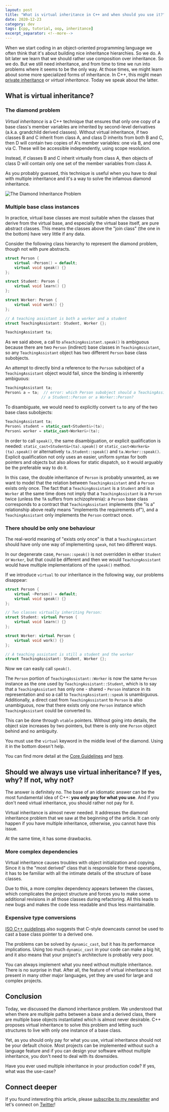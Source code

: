 ```yaml
---
layout: post
title: "What is virtual inheritance in C++ and when should you use it?"
date: 2020-12-23
category: dev
tags: [cpp, tutorial, oop, inheritance]
excerpt_separator: <!--more-->
---
```

When we start coding in an object-oriented programming language we often think that it's about building nice inheritance hierarchies. So we do. A bit later we learn that we should rather use composition over inheritance. So we do. But we still need inheritance, and from time to time we run into problems where it seems to be the only way. At those times, we might learn about some more specialized forms of inheritance. In C++, this might mean [private inheritance]() or _virtual inheritance_. Today we speak about the latter.
<!--more-->

## What is virtual inheritance?

### The diamond problem

_Virtual inheritance_ is a C++ technique that ensures that only one copy of a base class's member variables are inherited by second-level derivatives (a.k.a. grandchild derived classes). Without virtual inheritance, if two classes B and C inherit from class A, and class D inherits from both B and C, then D will contain two copies of A's member variables: one via B, and one via C. These will be accessible independently, using scope resolution. 

Instead, if classes B and C inherit virtually from class A, then objects of class D will contain only one set of the member variables from class A.

As you probably guessed, this technique is useful when you have to deal with multiple inheritance and it's a way to solve the infamous diamond inheritance.

![The Diamond Inheritance Problem]({{site.baseurl}}/assets/img/diamon-inheritance.png)

### Multiple base class instances

In practice, virtual base classes are most suitable when the classes that derive from the virtual base, and especially the virtual base itself, are pure abstract classes. This means the classes above the "join class" (the one in the bottom) have very little if any data.

Consider the following class hierarchy to represent the diamond problem, though not with pure abstracts.

```cpp
struct Person {
    virtual ~Person() = default;
    virtual void speak() {}
};

struct Student: Person {
    virtual void learn() {}
};

struct Worker: Person {
    virtual void work() {}
};

// A teaching assistant is both a worker and a student
struct TeachingAssistant: Student, Worker {};

TeachingAssistant ta;
```

As we said above, a call to `aTeachingAssistant.speak()` is ambiguous because there are two `Person` (indirect) base classes in `TeachingAssistant`, so any `TeachingAssistant` object has two different `Person` base class subobjects. 

An attempt to directly bind a reference to the `Person` subobject of a `TeachingAssistant` object would fail, since the binding is inherently ambiguous:

```cpp
TeachingAssistant ta;
Person& a = ta;  // error: which Person subobject should a TeachingAssistant cast into, 
                // a Student::Person or a Worker::Person?
```
To disambiguate, we would need to explicitly convert `ta` to any of the two base class subobjects:

```cpp
TeachingAssistant ta;
Person& student = static_cast<Student&>(ta); 
Person& worker = static_cast<Worker&>(ta);
```
In order to call `speak()`, the same disambiguation, or explicit qualification is needed: `static_cast<Student&>(ta).speak()` or `static_cast<Worker&>(ta).speak()` or alternatively `ta.Student::speak()` and `ta.Worker::speak()`. Explicit qualification not only uses an easier, uniform syntax for both pointers and objects but also allows for static dispatch, so it would arguably be the preferable way to do it.

In this case, the double inheritance of `Person` is probably unwanted, as we want to model that the relation between `TeachingAssistant` and a `Person` exists only once. The fact that a `TeachingAssistant` is a `Student` and is a `Worker` at the same time does not imply that a `TeachingAssistant` is a `Person` twice (unless the `TA` suffers from schizophrenia): a `Person` base class corresponds to a contract that `TeachingAssistant` implements (the "is a" relationship above really means "implements the requirements of"), and a `TeachingAssistant` only implements the `Person` contract once. 

### There should be only one behaviour

The real-world meaning of "exists only once" is that a `TeachingAssistant` should have only one way of implementing `speak`, not two different ways. 

In our degenerate case, `Person::speak()` is not overridden in either `Student` or `Worker`, but that could be different and then we would `TeachingAssistant` would have multiple implementations of the `speak()` method.

If we introduce `virtual` to our inheritance in the following way, our problems disappear:

```cpp
struct Person {
    virtual ~Person() = default;
    virtual void speak() {}
};

// Two classes virtually inheriting Person:
struct Student: virtual Person {
    virtual void learn() {}
};

struct Worker: virtual Person {
    virtual void work() {}
};

// A teaching assistant is still a student and the worker
struct TeachingAssistant: Student, Worker {};
```

Now we can easily call `speak()`.

The `Person` portion of `TeachingAssistant::Worker` is now the same `Person` instance as the one used by `TeachingAssistant::Student`, which is to say that a `TeachingAssistant` has only one - shared - `Person` instance in its representation and so a call to `TeachingAssistant::speak` is unambiguous. Additionally, a direct cast from `TeachingAssistant` to `Person` is also unambiguous, now that there exists only one `Person` instance which `TeachingAssistant` could be converted to.

This can be done through `vtable` pointers. Without going into details, the object size increases by two pointers, but there is only one `Person` object behind and no ambiguity.

You must use the `virtual` keyword in the middle level of the diamond. Using it in the bottom doesn't help.

You can find more detail at the [Core Guidelines](https://isocpp.org/wiki/faq/multiple-inheritance) and [here](https://en.wikipedia.org/wiki/Virtual_inheritance).

## Should we always use virtual inheritance? If yes, why? If not, why not?

The answer is definitely no. The base of an idiomatic answer can be the most fundamental idea of C++: __you only pay for what you use__. And if you don't need virtual inheritance, you should rather not pay for it.

Virtual inheritance is almost never needed. It addresses the diamond inheritance problem that we saw at the beginning of the article. It can only happen if you have multiple inheritance, otherwise, you cannot have this issue.

At the same time, it has some drawbacks.

### More complex dependencies

Virtual inheritance causes troubles with object initialization and copying. Since it is the "most derived" class that is responsible for these operations, it has to be familiar with all the intimate details of the structure of base classes. 

Due to this, a more complex dependency appears between the classes, which complicates the project structure and forces you to make some additional revisions in all those classes during refactoring. All this leads to new bugs and makes the code less readable and thus less maintainable.

### Expensive type conversions

[ISO C++ guidelines](https://isocpp.org/wiki/faq/multiple-inheritance#virtual-inheritance-casts) also suggests that C-style downcasts cannot be used to cast a base class pointer to a derived one.

The problems can be solved by `dynamic_cast`, but it has its performance implications. Using too much `dynamic_cast` in your code can make a big hit, and it also means that your project's architecture is probably very poor. 

You can always implement what you need without multiple inheritance. There is no surprise in that. After all, the feature of virtual inheritance is not present in many other major languages, yet they are used for large and complex projects.

## Conclusion

Today, we discussed the diamond inheritance problem. We understood that when there are multiple paths between a base and a derived class, there are multiple base objects instantiated which is almost never desirable. C++ proposes virtual inheritance to solve this problem and letting such structures to live with only one instance of a base class.

Yet, as you should only pay for what you use, virtual inheritance should not be your default choice. Most projects can be implemented without such a language feature and if you can design your software without multiple inheritance, you don't need to deal with its downsides.

Have you ever used multiple inheritance in your production code? If yes, what was the use-case?


## Connect deeper

If you found interesting this article, please [subscribe to my newsletter](http://eepurl.com/gvcv1j) and let's connect on [Twitter](https://twitter.com/SandorDargo)!